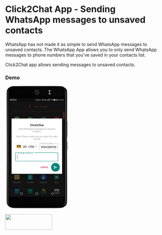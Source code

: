 # Click2Chat App - Sending WhatsApp messages to unsaved contacts

WhatsApp has not made it as simple to send WhatsApp messages to unsaved contacts.
The WhatsApp App allows you to only send WhatsApp messages to phone numbers that you've saved in your contacts list.

Click2Chat app allows sending messages to unsaved contacts.

<h3>Demo</h3>
<img src="app.png" width="40%" height="40%"></img>

<a href="https://play.google.com/store/apps/details?id=com.techleadafrica.click2chat"><img src="https://upload.wikimedia.org/wikipedia/commons/thumb/7/78/Google_Play_Store_badge_EN.svg/1280px-Google_Play_Store_badge_EN.svg.png" height=50 width=150></a>
